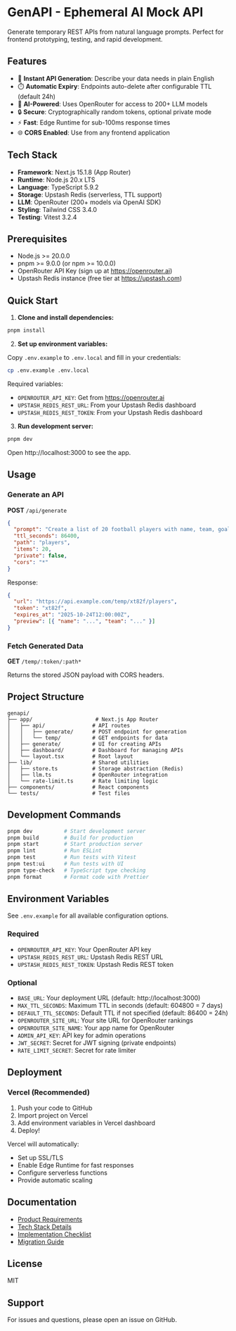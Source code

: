 # GenAPI - Ephemeral AI Mock API

Generate temporary REST APIs from natural language prompts. Perfect for frontend prototyping, testing, and rapid development.

## Features

- 🚀 **Instant API Generation**: Describe your data needs in plain English
- ⏱️ **Automatic Expiry**: Endpoints auto-delete after configurable TTL (default 24h)
- 🤖 **AI-Powered**: Uses OpenRouter for access to 200+ LLM models
- 🔒 **Secure**: Cryptographically random tokens, optional private mode
- ⚡ **Fast**: Edge Runtime for sub-100ms response times
- 🌐 **CORS Enabled**: Use from any frontend application

## Tech Stack

- **Framework**: Next.js 15.1.8 (App Router)
- **Runtime**: Node.js 20.x LTS
- **Language**: TypeScript 5.9.2
- **Storage**: Upstash Redis (serverless, TTL support)
- **LLM**: OpenRouter (200+ models via OpenAI SDK)
- **Styling**: Tailwind CSS 3.4.0
- **Testing**: Vitest 3.2.4

## Prerequisites

- Node.js >= 20.0.0
- pnpm >= 9.0.0 (or npm >= 10.0.0)
- OpenRouter API Key (sign up at https://openrouter.ai)
- Upstash Redis instance (free tier at https://upstash.com)

## Quick Start

1. **Clone and install dependencies:**

```bash
pnpm install
```

2. **Set up environment variables:**

Copy `.env.example` to `.env.local` and fill in your credentials:

```bash
cp .env.example .env.local
```

Required variables:
- `OPENROUTER_API_KEY`: Get from https://openrouter.ai
- `UPSTASH_REDIS_REST_URL`: From your Upstash Redis dashboard
- `UPSTASH_REDIS_REST_TOKEN`: From your Upstash Redis dashboard

3. **Run development server:**

```bash
pnpm dev
```

Open http://localhost:3000 to see the app.

## Usage

### Generate an API

**POST** `/api/generate`

```json
{
  "prompt": "Create a list of 20 football players with name, team, goals, assists, nationality, age",
  "ttl_seconds": 86400,
  "path": "players",
  "items": 20,
  "private": false,
  "cors": "*"
}
```

Response:

```json
{
  "url": "https://api.example.com/temp/xt82f/players",
  "token": "xt82f",
  "expires_at": "2025-10-24T12:00:00Z",
  "preview": [{ "name": "...", "team": "..." }]
}
```

### Fetch Generated Data

**GET** `/temp/:token/:path*`

Returns the stored JSON payload with CORS headers.

## Project Structure

```
genapi/
├── app/                    # Next.js App Router
│   ├── api/               # API routes
│   │   ├── generate/      # POST endpoint for generation
│   │   └── temp/          # GET endpoints for data
│   ├── generate/          # UI for creating APIs
│   ├── dashboard/         # Dashboard for managing APIs
│   └── layout.tsx         # Root layout
├── lib/                   # Shared utilities
│   ├── store.ts           # Storage abstraction (Redis)
│   ├── llm.ts             # OpenRouter integration
│   └── rate-limit.ts      # Rate limiting logic
├── components/            # React components
└── tests/                 # Test files
```

## Development Commands

```bash
pnpm dev          # Start development server
pnpm build        # Build for production
pnpm start        # Start production server
pnpm lint         # Run ESLint
pnpm test         # Run tests with Vitest
pnpm test:ui      # Run tests with UI
pnpm type-check   # TypeScript type checking
pnpm format       # Format code with Prettier
```

## Environment Variables

See `.env.example` for all available configuration options.

### Required

- `OPENROUTER_API_KEY`: Your OpenRouter API key
- `UPSTASH_REDIS_REST_URL`: Upstash Redis REST URL
- `UPSTASH_REDIS_REST_TOKEN`: Upstash Redis REST token

### Optional

- `BASE_URL`: Your deployment URL (default: http://localhost:3000)
- `MAX_TTL_SECONDS`: Maximum TTL in seconds (default: 604800 = 7 days)
- `DEFAULT_TTL_SECONDS`: Default TTL if not specified (default: 86400 = 24h)
- `OPENROUTER_SITE_URL`: Your site URL for OpenRouter rankings
- `OPENROUTER_SITE_NAME`: Your app name for OpenRouter
- `ADMIN_API_KEY`: API key for admin operations
- `JWT_SECRET`: Secret for JWT signing (private endpoints)
- `RATE_LIMIT_SECRET`: Secret for rate limiter

## Deployment

### Vercel (Recommended)

1. Push your code to GitHub
2. Import project on Vercel
3. Add environment variables in Vercel dashboard
4. Deploy!

Vercel will automatically:
- Set up SSL/TLS
- Enable Edge Runtime for fast responses
- Configure serverless functions
- Provide automatic scaling

## Documentation

- [Product Requirements](./genapi-prd.md)
- [Tech Stack Details](./tech-stack.md)
- [Implementation Checklist](./genapi-todo.md)
- [Migration Guide](./MIGRATION-TO-OPENROUTER.md)

## License

MIT

## Support

For issues and questions, please open an issue on GitHub.

